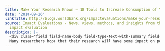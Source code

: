 ```yaml
---
title: Make Your Research Known – 10 Tools to Increase Consumption of Your Research
date: '2018-09-26'
linkTitle: http://blogs.worldbank.org/impactevaluations/make-your-research-known-10-tools-increase-consumption-your-research
source: Impact Evaluations - News, views, methods, and insights from the world of
  impact evaluation
description: |-
  <div class="field field-name-body field-type-text-with-summary field-label-hidden"><div class="field-items"><div class="field-item even"><p>
  Many researchers hope that their research will have some impact on policy. Research can impact policy directly: A policymaker uses the results of your study in making a policy decision. For direct policy impact, policymakers – or the people who advise them or the people who vote for them – have to know about your work. Research can also impact policy indire
---
```

